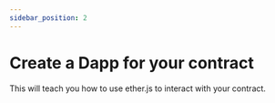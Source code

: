 ```yaml
---
sidebar_position: 2
---
```


# Create a Dapp for your contract

This will teach you how to use ether.js to interact with your contract.
